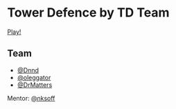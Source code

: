 # Tower Defence by TD Team
[Play!](https://tdteam.herokuapp.com)
## Team
- [@Dnnd](https://github.com/Dnnd)
- [@oleggator](https://github.com/oleggator)
- [@DrMatters](https://github.com/DrMatters)

Mentor: [@nksoff](https://github.com/nksoff)
